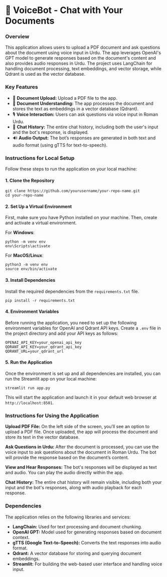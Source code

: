 # 📄 VoiceBot - Chat with Your Documents

### Overview
This application allows users to upload a PDF document and ask questions about the document using voice input in Urdu. The app leverages OpenAI's GPT model to generate responses based on the document's content and also provides audio responses in Urdu. The project uses LangChain for handling document processing, text embeddings, and vector storage, while Qdrant is used as the vector database.

### Key Features
 - 📄 **Document Upload:** Upload a PDF file to the app.
 - 🧠 **Document Understanding:** The app processes the document and stores the text as embeddings in a vector database (Qdrant).
 - 🎙 **Voice Interaction:** Users can ask questions via voice input in Roman Urdu.
 - 📜 **Chat History:** The entire chat history, including both the user's input and the bot's response, is displayed.
 - 🔊 **Audio Output:** The bot’s responses are generated in both text and audio format (using gTTS for text-to-speech).

### Instructions for Local Setup
Follow these steps to run the application on your local machine:

#### 1. Clone the Repository
```
git clone https://github.com/yourusername/your-repo-name.git
cd your-repo-name
```

#### 2. Set Up a Virtual Environment
First, make sure you have Python installed on your machine. Then, create and activate a virtual environment.

For **Windows**:
```
python -m venv env
env\Scripts\activate
```

For **MacOS/Linux**:
```
python3 -m venv env
source env/bin/activate
```

#### 3. Install Dependencies
Install the required dependencies from the ```requirements.txt``` file.
```
pip install -r requirements.txt
```

#### 4. Environment Variables
Before running the application, you need to set up the following environment variables for OpenAI and Qdrant API keys. Create a ```.env``` file in the project directory and add your API keys as follows:
```
OPENAI_API_KEY=your_openai_api_key
QDRANT_API_KEY=your_qdrant_api_key
QDRANT_URL=your_qdrant_url
```

#### 5. Run the Application
Once the environment is set up and all dependencies are installed, you can run the Streamlit app on your local machine:
```
streamlit run app.py
```
This will start the application and launch it in your default web browser at ```http://localhost:8501```.

### Instructions for Using the Application
**Upload PDF File:** On the left side of the screen, you’ll see an option to upload a PDF file. Once uploaded, the app will process the document and store its text in the vector database.

**Ask Questions in Urdu:**
After the document is processed, you can use the voice input to ask questions about the document in Roman Urdu. The bot will provide the response based on the document’s content.

**View and Hear Responses:**
The bot's responses will be displayed as text and audio. You can play the audio directly within the app.

**Chat History:**
The entire chat history will remain visible, including both your input and the bot's responses, along with audio playback for each response.

### Dependencies
The application relies on the following libraries and services:

 - **LangChain:** Used for text processing and document chunking.
 - **OpenAI GPT:** Model used for generating responses based on document context.
 - **gTTS (Google Text-to-Speech):** Converts the text responses into audio format.
 - **Qdrant:** A vector database for storing and querying document embeddings.
 - **Streamlit:** For building the web-based user interface and handling voice input.